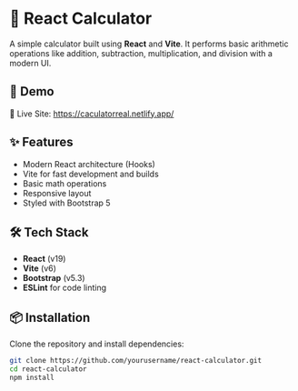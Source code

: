 # 🔢 React Calculator

A simple calculator built using **React** and **Vite**. It performs basic arithmetic operations like addition, subtraction, multiplication, and division with a modern UI.

## 🚀 Demo

🔗 Live Site: https://caculatorreal.netlify.app/

## ✨ Features

- Modern React architecture (Hooks)
- Vite for fast development and builds
- Basic math operations
- Responsive layout
- Styled with Bootstrap 5

## 🛠️ Tech Stack

- **React** (v19)
- **Vite** (v6)
- **Bootstrap** (v5.3)
- **ESLint** for code linting

## 📦 Installation

Clone the repository and install dependencies:

```bash
git clone https://github.com/yourusername/react-calculator.git
cd react-calculator
npm install
